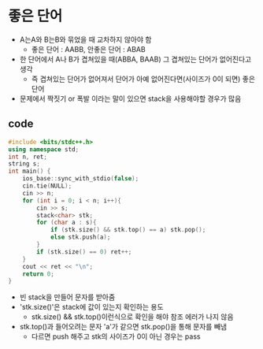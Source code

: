 # 좋은 단어
- A는A와 B는B와 묶었을 때 교차하지 않아야 함
  - 좋은 단어 : AABB, 안좋은 단어 : ABAB
- 한 단어에서 A나 B가 겹쳐있을 때(ABBA, BAAB) 그 겹쳐있는 단어가 없어진다고 생각
  - 즉 겹쳐있는 단어가 없어져서 단어가 아예 없어진다면(사이즈가 0이 되면) 좋은 단어
- 문제에서 짝짓기 or 폭발 이라는 말이 있으면 stack을 사용해야할 경우가 많음
## code
```cpp
#include <bits/stdc++.h>
using namespace std;
int n, ret;
string s;
int main() {
    ios_base::sync_with_stdio(false);
    cin.tie(NULL);
    cin >> n;
    for (int i = 0; i < n; i++){
        cin >> s;
        stack<char> stk;
        for (char a : s){
            if (stk.size() && stk.top() == a) stk.pop();
            else stk.push(a);
        }
        if (stk.size() == 0) ret++;
    }
    cout << ret << "\n";
    return 0;
}
```
- 빈 stack을 만들어 문자를 받아줌
- 'stk.size()'은 stack에 값이 있는지 확인하는 용도
  - stk.size() && stk.top()이런식으로 확인을 해야 참조 에러가 나지 않음
- stk.top()과 들어오려는 문자 'a'가 같으면 stk.pop()을 통해 문자를 빼냄
  - 다르면 push 해주고 stk의 사이즈가 0이 아닌 경우는 pass
